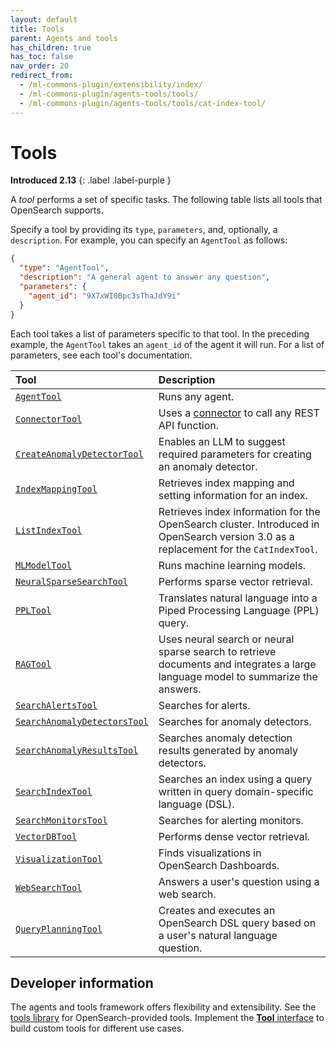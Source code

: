 ```yaml
---
layout: default
title: Tools
parent: Agents and tools
has_children: true
has_toc: false
nav_order: 20
redirect_from: 
  - /ml-commons-plugin/extensibility/index/
  - /ml-commons-plugin/agents-tools/tools/
  - /ml-commons-plugin/agents-tools/tools/cat-index-tool/
---
```


# Tools
**Introduced 2.13**
{: .label .label-purple }

A _tool_ performs a set of specific tasks. The following table lists all tools that OpenSearch supports.

Specify a tool by providing its `type`, `parameters`, and, optionally, a `description`. For example, you can specify an `AgentTool` as follows:

```json
{
  "type": "AgentTool",
  "description": "A general agent to answer any question",
  "parameters": {
    "agent_id": "9X7xWI0Bpc3sThaJdY9i"
  }
}
```

Each tool takes a list of parameters specific to that tool. In the preceding example, the `AgentTool` takes an `agent_id` of the agent it will run. For a list of parameters, see each tool's documentation.

|Tool	| Description	|
|:---	|:---	|
|[`AgentTool`]({{site.url}}{{site.baseurl}}/ml-commons-plugin/agents-tools/tools/agent-tool/)	|Runs any agent. |
|[`ConnectorTool`]({{site.url}}{{site.baseurl}}/ml-commons-plugin/agents-tools/tools/connector-tool/)	| Uses a [connector]({{site.url}}{{site.baseurl}}/ml-commons-plugin/remote-models/connectors/) to call any REST API function. |
|[`CreateAnomalyDetectorTool`]({{site.url}}{{site.baseurl}}/ml-commons-plugin/agents-tools/tools/create-anomaly-detector/)	| Enables an LLM to suggest required parameters for creating an anomaly detector. |
|[`IndexMappingTool`]({{site.url}}{{site.baseurl}}/ml-commons-plugin/agents-tools/tools/index-mapping-tool/)	|Retrieves index mapping and setting information for an index. |
|[`ListIndexTool`]({{site.url}}{{site.baseurl}}/ml-commons-plugin/agents-tools/tools/list-index-tool/)	|Retrieves index information for the OpenSearch cluster. Introduced in OpenSearch version 3.0 as a replacement for the `CatIndexTool`. |
|[`MLModelTool`]({{site.url}}{{site.baseurl}}/ml-commons-plugin/agents-tools/tools/ml-model-tool/)	|Runs machine learning models.	|
|[`NeuralSparseSearchTool`]({{site.url}}{{site.baseurl}}/ml-commons-plugin/agents-tools/tools/neural-sparse-tool/)	| Performs sparse vector retrieval. |
|[`PPLTool`]({{site.url}}{{site.baseurl}}/ml-commons-plugin/agents-tools/tools/ppl-tool/)	|Translates natural language into a Piped Processing Language (PPL) query.	|
|[`RAGTool`]({{site.url}}{{site.baseurl}}/ml-commons-plugin/agents-tools/tools/rag-tool/)	|Uses neural search or neural sparse search to retrieve documents and integrates a large language model to summarize the answers. |
|[`SearchAlertsTool`]({{site.url}}{{site.baseurl}}/ml-commons-plugin/agents-tools/tools/search-alerts-tool/)	|Searches for alerts.	|
|[`SearchAnomalyDetectorsTool`]({{site.url}}{{site.baseurl}}/ml-commons-plugin/agents-tools/tools/search-anomaly-detectors/)	| Searches for anomaly detectors.	|
|[`SearchAnomalyResultsTool`]({{site.url}}{{site.baseurl}}/ml-commons-plugin/agents-tools/tools/search-anomaly-results/)	| Searches anomaly detection results generated by anomaly detectors.	|
|[`SearchIndexTool`]({{site.url}}{{site.baseurl}}/ml-commons-plugin/agents-tools/tools/search-index-tool/)	|Searches an index using a query written in query domain-specific language (DSL). |
|[`SearchMonitorsTool`]({{site.url}}{{site.baseurl}}/ml-commons-plugin/agents-tools/tools/search-monitors-tool/)	| Searches for alerting monitors.	|
|[`VectorDBTool`]({{site.url}}{{site.baseurl}}/ml-commons-plugin/agents-tools/tools/vector-db-tool/)	|Performs dense vector retrieval.	|
|[`VisualizationTool`]({{site.url}}{{site.baseurl}}/ml-commons-plugin/agents-tools/tools/visualization-tool/)	|Finds visualizations in OpenSearch Dashboards.	|
|[`WebSearchTool`]({{site.url}}{{site.baseurl}}/ml-commons-plugin/agents-tools/tools/web-search-tool/)	|Answers a user's question using a web search.	|
|[`QueryPlanningTool`]({{site.url}}{{site.baseurl}}/ml-commons-plugin/agents-tools/tools/query-planning-tool/)	|Creates and executes an OpenSearch DSL query based on a user's natural language question.	|

## Developer information

The agents and tools framework offers flexibility and extensibility. See the [tools library](https://github.com/opensearch-project/skills/tree/main/src/main/java/org/opensearch/agent/tools) for OpenSearch-provided tools. Implement the [**Tool** interface](https://github.com/opensearch-project/ml-commons/blob/2.x/spi/src/main/java/org/opensearch/ml/common/spi/tools/Tool.java) to build custom tools for different use cases.
